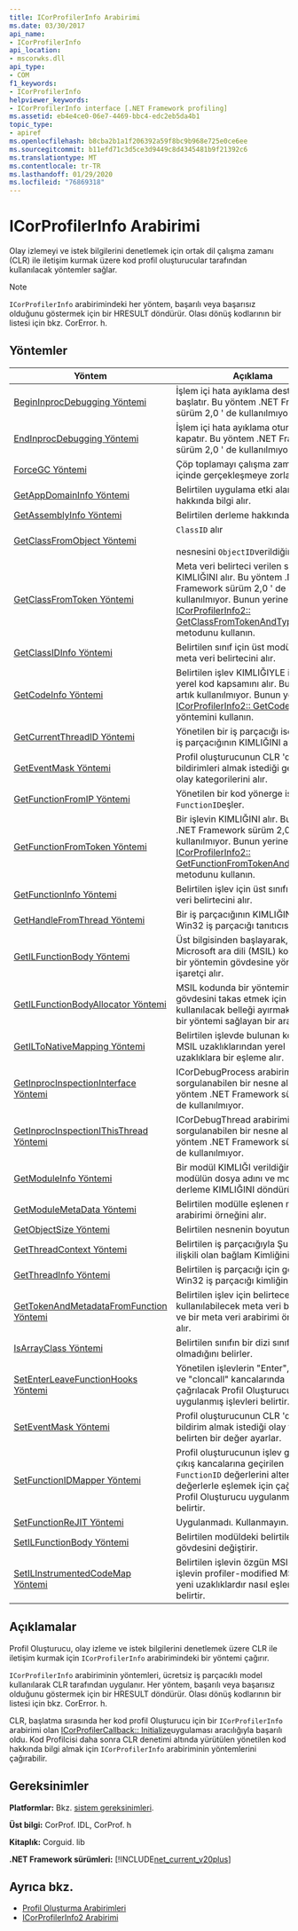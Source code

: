 ```yaml
---
title: ICorProfilerInfo Arabirimi
ms.date: 03/30/2017
api_name:
- ICorProfilerInfo
api_location:
- mscorwks.dll
api_type:
- COM
f1_keywords:
- ICorProfilerInfo
helpviewer_keywords:
- ICorProfilerInfo interface [.NET Framework profiling]
ms.assetid: eb4e4ce0-06e7-4469-bbc4-edc2eb5da4b1
topic_type:
- apiref
ms.openlocfilehash: b8cba2b1a1f206392a59f8bc9b968e725e0ce6ee
ms.sourcegitcommit: b11efd71c3d5ce3d9449c8d4345481b9f21392c6
ms.translationtype: MT
ms.contentlocale: tr-TR
ms.lasthandoff: 01/29/2020
ms.locfileid: "76869318"
---
```

# <a name="icorprofilerinfo-interface"></a>ICorProfilerInfo Arabirimi
Olay izlemeyi ve istek bilgilerini denetlemek için ortak dil çalışma zamanı (CLR) ile iletişim kurmak üzere kod profil oluşturucular tarafından kullanılacak yöntemler sağlar.  
  
> [!NOTE]
> `ICorProfilerInfo` arabirimindeki her yöntem, başarılı veya başarısız olduğunu göstermek için bir HRESULT döndürür. Olası dönüş kodlarının bir listesi için bkz. CorError. h.  
  
## <a name="methods"></a>Yöntemler  
  
|Yöntem|Açıklama|  
|------------|-----------------|  
|[BeginInprocDebugging Yöntemi](icorprofilerinfo-begininprocdebugging-method.md)|İşlem içi hata ayıklama desteğini başlatır. Bu yöntem .NET Framework sürüm 2,0 ' de kullanılmıyor.|  
|[EndInprocDebugging Yöntemi](icorprofilerinfo-endinprocdebugging-method.md)|İşlem içi hata ayıklama oturumunu kapatır. Bu yöntem .NET Framework sürüm 2,0 ' de kullanılmıyor.|  
|[ForceGC Yöntemi](icorprofilerinfo-forcegc-method.md)|Çöp toplamayı çalışma zamanı içinde gerçekleşmeye zorlar.|  
|[GetAppDomainInfo Yöntemi](icorprofilerinfo-getappdomaininfo-method.md)|Belirtilen uygulama etki alanı hakkında bilgi alır.|  
|[GetAssemblyInfo Yöntemi](icorprofilerinfo-getassemblyinfo-method.md)|Belirtilen derleme hakkında bilgi alır.|  
|[GetClassFromObject Yöntemi](icorprofilerinfo-getclassfromobject-method.md)|`ClassID` alır<br /><br /> nesnesini `ObjectID`verildiğinde.|  
|[GetClassFromToken Yöntemi](icorprofilerinfo-getclassfromtoken-method.md)|Meta veri belirteci verilen sınıfın KIMLIĞINI alır. Bu yöntem .NET Framework sürüm 2,0 ' de kullanılmıyor. Bunun yerine [ICorProfilerInfo2:: GetClassFromTokenAndTypeArgs](icorprofilerinfo2-getclassfromtokenandtypeargs-method.md) metodunu kullanın.|  
|[GetClassIDInfo Yöntemi](icorprofilerinfo-getclassidinfo-method.md)|Belirtilen sınıf için üst modülü ve meta veri belirtecini alır.|  
|[GetCodeInfo Yöntemi](icorprofilerinfo-getcodeinfo-method.md)|Belirtilen işlev KIMLIĞIYLE ilişkili yerel kod kapsamını alır. Bu yöntem artık kullanılmıyor. Bunun yerine [ICorProfilerInfo2:: GetCodeInfo2](icorprofilerinfo2-getcodeinfo2-method.md) yöntemini kullanın.|  
|[GetCurrentThreadID Yöntemi](icorprofilerinfo-getcurrentthreadid-method.md)|Yönetilen bir iş parçacığı ise, geçerli iş parçacığının KIMLIĞINI alır.|  
|[GetEventMask Yöntemi](icorprofilerinfo-geteventmask-method.md)|Profil oluşturucunun CLR 'den olay bildirimleri almak istediği geçerli olay kategorilerini alır.|  
|[GetFunctionFromIP Yöntemi](icorprofilerinfo-getfunctionfromip-method.md)|Yönetilen bir kod yönerge işaretçisini `FunctionID`eşler.|  
|[GetFunctionFromToken Yöntemi](icorprofilerinfo-getfunctionfromtoken-method.md)|Bir işlevin KIMLIĞINI alır. Bu yöntem .NET Framework sürüm 2,0 ' de kullanılmıyor. Bunun yerine [ICorProfilerInfo2:: GetFunctionFromTokenAndTypeArgs](icorprofilerinfo2-getfunctionfromtokenandtypeargs-method.md) metodunu kullanın.|  
|[GetFunctionInfo Yöntemi](icorprofilerinfo-getfunctioninfo-method.md)|Belirtilen işlev için üst sınıfı ve meta veri belirtecini alır.|  
|[GetHandleFromThread Yöntemi](icorprofilerinfo-gethandlefromthread-method.md)|Bir iş parçacığının KIMLIĞINI bir Win32 iş parçacığı tanıtıcısına eşler.|  
|[GetILFunctionBody Yöntemi](icorprofilerinfo-getilfunctionbody-method.md)|Üst bilgisinden başlayarak, Microsoft ara dili (MSIL) kodundaki bir yöntemin gövdesine yönelik bir işaretçi alır.|  
|[GetILFunctionBodyAllocator Yöntemi](icorprofilerinfo-getilfunctionbodyallocator-method.md)|MSIL kodunda bir yöntemin gövdesini takas etmek için kullanılacak belleği ayırmak üzere bir yöntemi sağlayan bir arabirim alır.|  
|[GetILToNativeMapping Yöntemi](icorprofilerinfo-getiltonativemapping-method.md)|Belirtilen işlevde bulunan kod için MSIL uzaklıklarından yerel uzaklıklara bir eşleme alır.|  
|[GetInprocInspectionInterface Yöntemi](icorprofilerinfo-getinprocinspectioninterface-method.md)|ICorDebugProcess arabirimi için sorgulanabilen bir nesne alır. Bu yöntem .NET Framework sürüm 2,0 ' de kullanılmıyor.|  
|[GetInprocInspectionIThisThread Yöntemi](icorprofilerinfo-getinprocinspectionithisthread-method.md)|ICorDebugThread arabirimi için sorgulanabilen bir nesne alır. Bu yöntem .NET Framework sürüm 2,0 ' de kullanılmıyor.|  
|[GetModuleInfo Yöntemi](icorprofilerinfo-getmoduleinfo-method.md)|Bir modül KIMLIĞI verildiğinde, modülün dosya adını ve modülün üst derleme KIMLIĞINI döndürür.|  
|[GetModuleMetaData Yöntemi](icorprofilerinfo-getmodulemetadata-method.md)|Belirtilen modülle eşlenen meta veri arabirimi örneğini alır.|  
|[GetObjectSize Yöntemi](icorprofilerinfo-getobjectsize-method.md)|Belirtilen nesnenin boyutunu alır.|  
|[GetThreadContext Yöntemi](icorprofilerinfo-getthreadcontext-method.md)|Belirtilen iş parçacığıyla Şu anda ilişkili olan bağlam Kimliğini alır.|  
|[GetThreadInfo Yöntemi](icorprofilerinfo-getthreadinfo-method.md)|Belirtilen iş parçacığı için geçerli Win32 iş parçacığı kimliğini alır.|  
|[GetTokenAndMetadataFromFunction Yöntemi](icorprofilerinfo-gettokenandmetadatafromfunction-method.md)|Belirtilen işlev için belirtece karşı kullanılabilecek meta veri belirtecini ve bir meta veri arabirimi örneğini alır.|  
|[IsArrayClass Yöntemi](icorprofilerinfo-isarrayclass-method.md)|Belirtilen sınıfın bir dizi sınıfı olup olmadığını belirler.|  
|[SetEnterLeaveFunctionHooks Yöntemi](icorprofilerinfo-setenterleavefunctionhooks-method.md)|Yönetilen işlevlerin "Enter", "Leave" ve "cloncall" kancalarında çağrılacak Profil Oluşturucu uygulanmış işlevleri belirtir.|  
|[SetEventMask Yöntemi](icorprofilerinfo-seteventmask-method.md)|Profil oluşturucunun CLR 'den bildirim almak istediği olay türlerini belirten bir değer ayarlar.|  
|[SetFunctionIDMapper Yöntemi](icorprofilerinfo-setfunctionidmapper-method.md)|Profil oluşturucunun işlev girişine/çıkış kancalarına geçirilen `FunctionID` değerlerini alternatif değerlerle eşlemek için çağrılacak Profil Oluşturucu uygulanmış işlevi belirtir.|  
|[SetFunctionReJIT Yöntemi](icorprofilerinfo-setfunctionrejit-method.md)|Uygulanmadı. Kullanmayın.|  
|[SetILFunctionBody Yöntemi](icorprofilerinfo-setilfunctionbody-method.md)|Belirtilen modüldeki belirtilen işlevin gövdesini değiştirir.|  
|[SetILInstrumentedCodeMap Yöntemi](icorprofilerinfo-setilinstrumentedcodemap-method.md)|Belirtilen işlevin özgün MSIL 'in, işlevin profiler-modified MSIL 'in yeni uzaklıklardır nasıl eşlendiğini belirtir.|  
  
## <a name="remarks"></a>Açıklamalar  
 Profil Oluşturucu, olay izleme ve istek bilgilerini denetlemek üzere CLR ile iletişim kurmak için `ICorProfilerInfo` arabirimindeki bir yöntemi çağırır.  
  
 `ICorProfilerInfo` arabiriminin yöntemleri, ücretsiz iş parçacıklı model kullanılarak CLR tarafından uygulanır. Her yöntem, başarılı veya başarısız olduğunu göstermek için bir HRESULT döndürür. Olası dönüş kodlarının bir listesi için bkz. CorError. h.  
  
 CLR, başlatma sırasında her kod profil Oluşturucu için bir `ICorProfilerInfo` arabirimi olan [ICorProfilerCallback:: Initialize](icorprofilercallback-initialize-method.md)uygulaması aracılığıyla başarılı oldu. Kod Profilcisi daha sonra CLR denetimi altında yürütülen yönetilen kod hakkında bilgi almak için `ICorProfilerInfo` arabiriminin yöntemlerini çağırabilir.  
  
## <a name="requirements"></a>Gereksinimler  
 **Platformlar:** Bkz. [sistem gereksinimleri](../../../../docs/framework/get-started/system-requirements.md).  
  
 **Üst bilgi:** CorProf. IDL, CorProf. h  
  
 **Kitaplık:** Corguid. lib  
  
 **.NET Framework sürümleri:** [!INCLUDE[net_current_v20plus](../../../../includes/net-current-v20plus-md.md)]  
  
## <a name="see-also"></a>Ayrıca bkz.

- [Profil Oluşturma Arabirimleri](profiling-interfaces.md)
- [ICorProfilerInfo2 Arabirimi](icorprofilerinfo2-interface.md)
